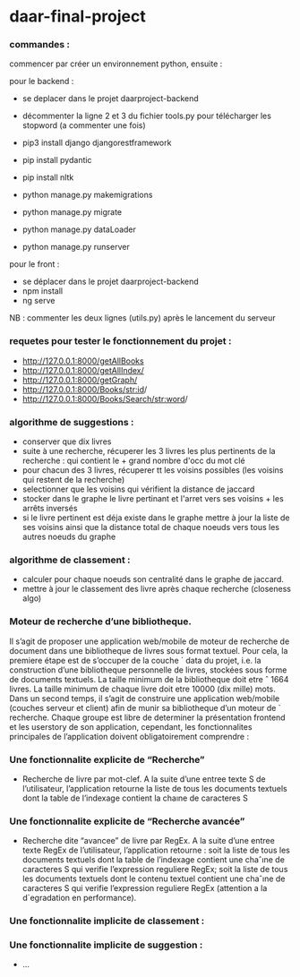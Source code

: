 # daar-final-project

### commandes :

commencer par créer un environnement python, ensuite :

pour le backend : 
- se deplacer dans le projet daarproject-backend

- décommenter la ligne 2 et 3 du fichier tools.py pour télécharger les stopword (a commenter une fois)
- pip3 install django djangorestframework
- pip install pydantic
- pip install nltk

- python manage.py makemigrations 
- python manage.py migrate  
- python manage.py dataLoader 
- python manage.py runserver

pour le front : 
- se déplacer dans le projet daarproject-backend
- npm install
- ng serve

NB : commenter les deux lignes (utils.py) après le lancement du serveur 

### requetes pour tester le fonctionnement du projet :
- http://127.0.0.1:8000/getAllBooks
- http://127.0.0.1:8000/getAllIndex/
- http://127.0.0.1:8000/getGraph/
- http://127.0.0.1:8000/Books/<str:id>/
- http://127.0.0.1:8000/Books/Search/<str:word>/


### algorithme de suggestions :
- conserver que dix livres 
- suite à une recherche, récuperer les 3 livres les plus pertinents de la recherche : qui contient le + grand nombre d'occ du mot clé 
- pour chacun des 3 livres, récuperer tt les voisins possibles (les voisins qui restent de la recherche)
- selectionner que les voisins qui vérifient la distance de jaccard
- stocker dans le graphe le livre pertinant et l'arret vers ses voisins + les arrêts inversés
- si le livre pertinent est déja existe dans le graphe mettre à jour la liste de ses voisins ainsi que la distance total de chaque noeuds 
  vers tous les autres noeuds du graphe

### algorithme de classement : 
- calculer pour chaque noeuds son centralité dans le graphe de jaccard.
- mettre à jour le classement des livre après chaque recherche (closeness algo) 

### Moteur de recherche d’une bibliotheque.

Il s’agit de proposer une application web/mobile de moteur de recherche de document dans une bibliotheque de livres sous format textuel. Pour cela, la premiere étape est de s’occuper de la couche ´ data du projet, i.e. la construction d’une bibliotheque personnelle de livres, stockées sous forme de documents textuels. La taille minimum de la bibliotheque doit etre ˆ 1664 livres. La taille minimum de chaque livre doit etre 10000 (dix mille) mots. Dans un second temps, il s’agit de construire une application web/mobile (couches serveur et client) afin de munir sa bibliotheque d’un moteur de `
recherche. Chaque groupe est libre de determiner la présentation frontend et les userstory de son application, cependant,
les fonctionnalites principales de l’application doivent obligatoirement comprendre :

### Une fonctionnalite explicite de “Recherche”

- Recherche de livre par mot-clef. A la suite d’une entree texte S de l’utilisateur, l’application retourne la liste de tous les documents textuels dont la table de l’indexage contient la chaıne de caracteres S

### Une fonctionnalite explicite de “Recherche avancée”

- Recherche dite “avancee” de livre par RegEx. A la suite d’une entree texte RegEx de l’utilisateur, l’application retourne : soit la liste de tous les documents textuels dont la table de l’indexage contient une chaˆıne de caracteres S qui verifie l’expression reguliere RegEx; soit la liste de tous les documents textuels dont le contenu textuel contient une chaˆıne de caracteres S qui verifie l’expression reguliere RegEx (attention a la d`egradation en performance).

###  Une fonctionnalite implicite de classement : 


### Une fonctionnalite implicite de suggestion :


- ...
